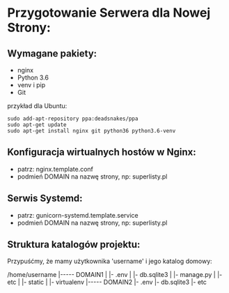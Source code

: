 Przygotowanie Serwera dla Nowej Strony:
=======================================

## Wymagane pakiety:

* nginx
* Python 3.6
* venv i pip
* Git

przykład dla Ubuntu:

    sudo add-apt-repository ppa:deadsnakes/ppa
    sudo apt-get update
    sudo apt-get install nginx git python36 python3.6-venv

## Konfiguracja wirtualnych hostów w Nginx:

* patrz: nginx.template.conf
* podmień DOMAIN na nazwę strony, np: superlisty.pl

## Serwis Systemd:

* patrz: gunicorn-systemd.template.service
* podmień DOMAIN na nazwę strony, np: superlisty.pl

## Struktura katalogów projektu:

Przypuśćmy, że mamy użytkownika 'username' i jego katalog domowy:

/home/username
 |----- DOMAIN1
 |   |- .env
 |   |- db.sqlite3
 |   |- manage.py 
 |   |- etc
 |   |- static
 |   |- virtualenv
 |----- DOMAIN2
     |- .env
     |- db.sqlite3
     |- etc
